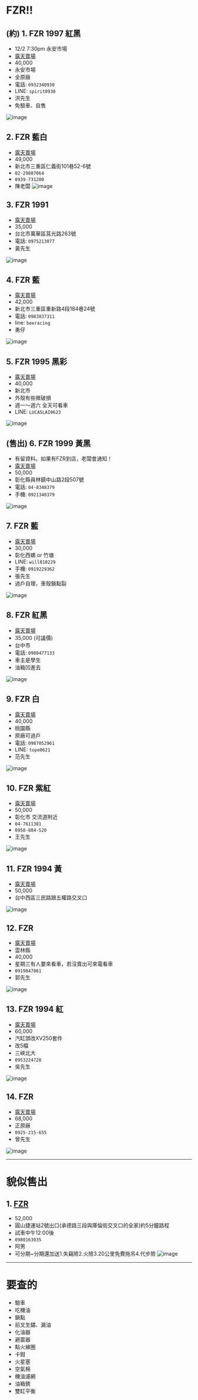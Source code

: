 FZR!!
=====

## (約) 1. FZR 1997 紅黑

- 12/2 7:30pm 永安市場
- [露天賣場](http://goods.ruten.com.tw/item/show?21443542746530)
- 40,000
- 永安市場
- 全原廠
- 電話: `0932340930`
- LINE: `spirit0930`
- 洪先生
- 免驗車、自售 

![image](http://img.ruten.com.tw/s2/a/05/a2/21443542746530_399.jpg)

## 2. FZR 藍白

- [露天賣場](http://goods.ruten.com.tw/item/show?21405087010378)
- 49,000
- 新北市三重區仁義街101巷52-6號
- `02-29807064`
- `0939-731200`
- 陳老闆
![image](http://img.ruten.com.tw/s2/5/9e/4a/21405087010378_814.jpg)

## 3. FZR 1991

- [露天賣場](http://goods.ruten.com.tw/item/show?21445677839466)
- 35,000
- 台北市萬華區莒光路263號
- 電話: `0975213077`
- 黃先生

![image](http://img.ruten.com.tw/s2/c/f4/6a/21445677839466_265.jpg)

## 4. FZR 藍

- [露天賣場](http://goods.ruten.com.tw/item/show?21442515513788)
- 42,000
- 新北市三重區重新路4段184巷24號
- 電話: `0983837311`
- line: `beeracing`
- 勇仔

![image](http://img.ruten.com.tw/s2/f/b1/bc/21442515513788_39.jpg)

## 5. FZR 1995 黑彩

- [露天賣場](http://goods.ruten.com.tw/item/show?21445641945397)
- 40,000
- 新北市
- 外殼有些微破損
- 週一～週六 全天可看車
- LINE: `LUCASLAI0623`

![image](http://img.ruten.com.tw/s1/9/41/35/21445641945397_550.jpg)


## (售出) 6. FZR 1999 黃黑

- 有留資料。如果有FZR到店，老闆會通知！
- [露天賣場](http://goods.ruten.com.tw/item/show?21447808520540)
- 50,000
- 彰化縣員林鎮中山路2段507號
- 電話: `04-8348379`
- 手機: `0921348379`

![image](http://img.ruten.com.tw/s2/c/91/5c/21447808520540_553.jpg)

## 7. FZR 藍

- [露天賣場](http://goods.ruten.com.tw/item/show?21408121120664)
- 30,000
- 彰化西螺 or 竹塘
- LINE: `will810229`
- 手機: `0919229362`
- 張先生
- 過戶自理，車殼鎖點裂

![image](http://img.ruten.com.tw/s2/e/77/98/21408121120664_726.jpg)

## 8. FZR 紅黑

- [露天賣場](http://goods.ruten.com.tw/item/show?21104115236220)
- 35,000 (可議價)
- 台中市
- 電話: `0980477133`
- 車主是學生
- 油箱凹進去

![image](http://img.ruten.com.tw/s2/9/85/7c/21104115236220_233.jpg)

## 9. FZR 白

- [露天賣場](http://goods.ruten.com.tw/item/show?21401199766758)
- 40,000
- 桃園縣
- 原廠可過戶
- 電話: `0987052961`
- LINE: `tope0621`
- 范先生

![image](http://img.ruten.com.tw/s2/2/fc/e6/21401199766758_528.jpg)

## 10. FZR 紫紅

- [露天賣場](http://goods.ruten.com.tw/item/show?21003092194898)
- 50,000
- 彰化市  交流道附近
- `04-7611381`
- `0958-884-520`
- 王先生

![image](http://img.ruten.com.tw/s2/f/26/52/21003092194898_536.jpg)

## 11. FZR 1994 黃

- [露天賣場](http://goods.ruten.com.tw/item/show?21407145695598)
- 50,000
- 台中西區三民路跟五權路交叉口

![image](http://img.ruten.com.tw/s2/a/a9/6e/21407145695598_782.jpg)

## 12. FZR

- [露天賣場](http://goods.ruten.com.tw/item/show?21447764434567)
- 雲林縣
- 40,000
- 星期三有人要來看車，若沒賣出可來電看車
- `0919847861`
- 郭先生

![image](http://img.ruten.com.tw/s1/b/de/87/21447764434567_117.jpg)

## 13. FZR 1994 紅

- [露天賣場](http://goods.ruten.com.tw/item/show?21441454210705)
- 60,000
- 汽缸頭改XV250套件
- 改5檔
- 三峽北大
- `0953224728`
- 吳先生

![image](http://img.ruten.com.tw/s1/d/7e/91/21441454210705_338.jpg)

## 14. FZR

- [露天賣場](http://goods.ruten.com.tw/item/show?21443530747471)
- 68,000
- 正原廠
- `0925-215-655` 
- 曾先生

![image](http://img.ruten.com.tw/s1/2/ee/4f/21443530747471_171.jpg)


---

貌似售出
=======

## 1. [FZR](http://goods.ruten.com.tw/item/show?21208218873552)

- 52,000
- 圓山捷運站2號出口(承德路三段與庫倫街交叉口的全家)約5分鐘路程
- 試車中午12:00後
- `0980163035`
- 阿男
- 可分期~分期還加送1.失竊險2.火險3.20公里免費拖吊4.代步險
![image](http://img.ruten.com.tw/s2/2/0e/d0/21208218873552_939.jpg)



---

要查的
=====

- 驗車
- 吃機油
- 鎖點
- 前叉生鏽、漏油
- 化油器
- 避震器
- 點火線圈
- 卡鉗
- 火星塞
- 空氣棉
- 機油濾網
- 油箱銹
- 雙缸平衡
